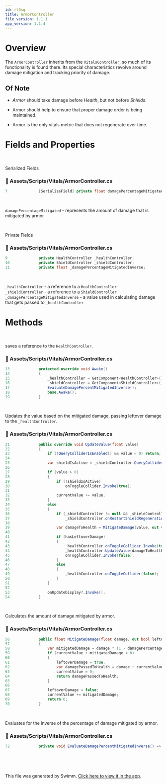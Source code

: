 ```yaml
---
id: rl9sq
title: ArmorController
file_version: 1.1.1
app_version: 1.1.4
---
```


# Overview

The `ArmorController`<swm-token data-swm-token=":Assets/Scripts/Vitals/ArmorController.cs:5:5:5:`    public class ArmorController : VitalsController`"/> inherits from the `VitalsController`<swm-token data-swm-token=":Assets/Scripts/Vitals/VitalsController.cs:9:7:7:`    public abstract class VitalsController : MonoBehaviour`"/>, so much of its functionality is found there. Its special characteristics revolve around damage mitigation and tracking priority of damage.

## Of Note

*   _Armor_ should take damage before _Health_, but not before _Shields_.
    
*   Armor should help to ensure that proper damage order is being maintained.
    
*   Armor is the only vitals metric that does not regenerate over time.
    

# Fields and Properties

<br/>

Serialized Fields
<!-- NOTE-swimm-snippet: the lines below link your snippet to Swimm -->
### 📄 Assets/Scripts/Vitals/ArmorController.cs
```c#
7              [SerializeField] private float damagePercentageMitigated = 0.3f;
```

<br/>

`damagePercentageMitigated`<swm-token data-swm-token=":Assets/Scripts/Vitals/ArmorController.cs:7:9:9:`        [SerializeField] private float damagePercentageMitigated = 0.3f;`"/> - represents the amount of damage that is mitigated by armor

<br/>

Private Fields
<!-- NOTE-swimm-snippet: the lines below link your snippet to Swimm -->
### 📄 Assets/Scripts/Vitals/ArmorController.cs
```c#
9              private HealthController _healthController;
10             private ShieldController _shieldController;
11             private float _damagePercentageMitigatedInverse;
```

<br/>

`_healthController`<swm-token data-swm-token=":Assets/Scripts/Vitals/ArmorController.cs:9:5:5:`        private HealthController _healthController;`"/> - a reference to a `HealthController`<swm-token data-swm-token=":Assets/Scripts/Vitals/ArmorController.cs:9:3:3:`        private HealthController _healthController;`"/><br/>
`_shieldController`<swm-token data-swm-token=":Assets/Scripts/Vitals/ArmorController.cs:10:5:5:`        private ShieldController _shieldController;`"/> - a reference to a `ShieldController`<swm-token data-swm-token=":Assets/Scripts/Vitals/ArmorController.cs:10:3:3:`        private ShieldController _shieldController;`"/><br/>
`_damagePercentageMitigatedInverse`<swm-token data-swm-token=":Assets/Scripts/Vitals/ArmorController.cs:11:5:5:`        private float _damagePercentageMitigatedInverse;`"/> - a value used in calculating damage that gets passed to `_healthController`<swm-token data-swm-token=":Assets/Scripts/Vitals/ArmorController.cs:9:5:5:`        private HealthController _healthController;`"/>

# Methods

<br/>

saves a reference to the `HealthController`<swm-token data-swm-token=":Assets/Scripts/Vitals/ArmorController.cs:15:7:7:`            _healthController = GetComponent&lt;HealthController&gt;();`"/>.
<!-- NOTE-swimm-snippet: the lines below link your snippet to Swimm -->
### 📄 Assets/Scripts/Vitals/ArmorController.cs
```c#
13             protected override void Awake()
14             {
15                 _healthController = GetComponent<HealthController>();
16                 _shieldController = GetComponent<ShieldController>();
17                 EvaluateDamagePercentMitigatedInverse();
18                 base.Awake();
19             }
```

<br/>

Updates the value based on the mitigated damage, passing leftover damage to the `_healthController`<swm-token data-swm-token=":Assets/Scripts/Vitals/ArmorController.cs:49:1:1:`                    _healthController.onToggleCollider(false);`"/>.
<!-- NOTE-swimm-snippet: the lines below link your snippet to Swimm -->
### 📄 Assets/Scripts/Vitals/ArmorController.cs
```c#
21             public override void UpdateValue(float value)
22             {
23                 if (!QueryColliderIsEnabled() && value < 0) return;
24                 
25                 var shieldIsActive = _shieldController.QueryColliderIsEnabled();
26                 
27                 if (value > 0)
28                 {
29                     if (!shieldIsActive)
30                         onToggleCollider.Invoke(true);
31     
32                     currentValue += value;
33                 }
34                 else
35                 {
36                     if (_shieldController != null && _shieldController.HasShieldGenerator)
37                         _shieldController.onRestartShieldRegenerationDelay?.Invoke();
38                         
39                     var damageToHealth = MitigateDamage(value, out var hasLeftoverDamage);
40     
41                     if (hasLeftoverDamage)
42                     {
43                         _healthController.onToggleCollider.Invoke(true);
44                         _healthController.UpdateValue(damageToHealth);
45                         onToggleCollider.Invoke(false);
46                     }
47                     else
48                     {
49                         _healthController.onToggleCollider(false);
50                     }
51                 }
52                 
53                 onUpdateDisplay?.Invoke();
54             }
```

<br/>

Calculates the amount of damage mitigated by armor.
<!-- NOTE-swimm-snippet: the lines below link your snippet to Swimm -->
### 📄 Assets/Scripts/Vitals/ArmorController.cs
```c#
56             public float MitigateDamage(float damage, out bool leftoverDamage)
57             {
58                 var mitigatedDamage = damage * (1 - damagePercentageMitigated);
59                 if (currentValue + mitigatedDamage < 0)
60                 {
61                     leftoverDamage = true;
62                     var damagePassedToHealth = damage + currentValue * _damagePercentageMitigatedInverse;
63                     currentValue = 0;
64                     return damagePassedToHealth;
65                 }
66                 
67                 leftoverDamage = false;
68                 currentValue += mitigatedDamage;
69                 return 0;
70             }
```

<br/>

Evaluates for the inverse of the percentage of damage mitigated by armor.
<!-- NOTE-swimm-snippet: the lines below link your snippet to Swimm -->
### 📄 Assets/Scripts/Vitals/ArmorController.cs
```c#
72             private void EvaluateDamagePercentMitigatedInverse() => _damagePercentageMitigatedInverse = 1 / (1 - damagePercentageMitigated);
```

<br/>

<br/>

<br/>

This file was generated by Swimm. [Click here to view it in the app](https://app.swimm.io/repos/Z2l0aHViJTNBJTNBQ2hyb21ldHJ5JTNBJTNBcGlkaWU=/docs/rl9sq).
